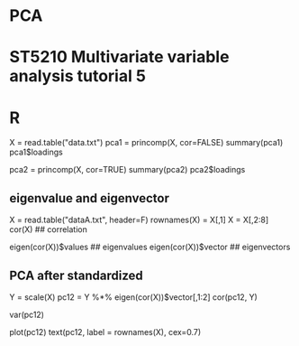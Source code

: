 # PCA
# ST5210 Multivariate variable analysis tutorial 5
# R 
X = read.table("data.txt")
pca1 = princomp(X, cor=FALSE)
summary(pca1)
pca1$loadings

pca2 = princomp(X, cor=TRUE)
summary(pca2)
pca2$loadings

## eigenvalue and eigenvector

X = read.table("dataA.txt", header=F)
rownames(X) = X[,1]
X = X[,2:8]
cor(X)   ## correlation

eigen(cor(X))$values   ## eigenvalues
eigen(cor(X))$vector   ## eigenvectors


## PCA after standardized
Y = scale(X)
pc12 = Y %*% eigen(cor(X))$vector[,1:2]
cor(pc12, Y)

var(pc12)

plot(pc12)
text(pc12, label = rownames(X), cex=0.7)

